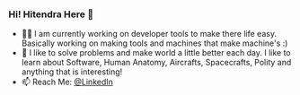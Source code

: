 ### Hi!  Hitendra Here 👋

- 🧑‍💼 I am currently working on developer tools to make there life easy. Basically working on making tools and machines that make machine's :)
- 💬 I like to solve problems and make world a little better each day. 
     I like to learn about Software, Human Anatomy, Aircrafts, Spacecrafts, Polity and anything that is interesting!
- 📫 Reach Me: [@LinkedIn](https://www.linkedin.com/in/hitendra-shukla-858b797a/)


